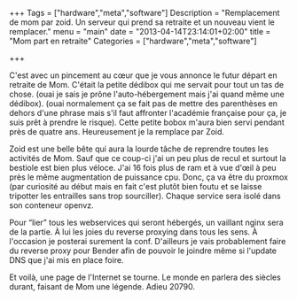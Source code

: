 +++
Tags = ["hardware","meta","software"]
Description = "Remplacement de mom par zoid. Un serveur qui prend sa retraite et un nouveau vient le remplacer."
menu = "main"
date = "2013-04-14T23:14:01+02:00"
title = "Mom part en retraite"
Categories = ["hardware","meta","software"]

+++

C'est avec un pincement au cœur que je vous annonce le futur départ en retraite de Mom. C'était la petite dédibox qui me servait pour tout un tas de chose. (ouai je sais je prône l'auto-hébergement mais j'ai quand même une dédibox). (ouai normalement ça se fait pas de mettre des parenthèses en dehors d'une phrase mais s'il faut affronter l'académie française pour ça, je suis prêt à prendre le risque). Cette petite bobox m'aura bien servi pendant près de quatre ans. Heureusement je la remplace par Zoid.

Zoid est une belle bête qui aura la lourde tâche de reprendre toutes les activités de Mom. Sauf que ce coup-ci j'ai un peu plus de recul et surtout la bestiole est bien plus véloce. J'ai 16 fois plus de ram et à vue d'œil à peu près le même augmentation de puissance cpu. Donc, ça va être du proxmox (par curiosité au début mais en fait c'est plutôt bien foutu et se laisse tripotter les entrailles sans trop sourciller). Chaque service sera isolé dans son conteneur openvz.

Pour “lier” tous les webservices qui seront hébergés, un vaillant nginx sera de la partie. À lui les joies du reverse proxying dans tous les sens. À l'occasion je posterai surement la conf. D'ailleurs je vais probablement faire du reverse proxy pour Bender afin de pouvoir le joindre même si l'update DNS que j'ai mis en place foire.

Et voilà, une page de l'Internet se tourne. Le monde en parlera des siècles durant, faisant de Mom une légende. Adieu 20790.

